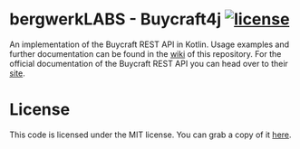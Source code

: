 # bergwerkLABS - Buycraft4j [![license](https://img.shields.io/github/license/mashape/apistatus.svg?style=flat-square)]()
An implementation of the Buycraft REST API in Kotlin. Usage examples and further documentation can be found in the [wiki](https://github.com/bergwerkLABS/Buycraft4j/wiki) of this repository. For the official documentation of the Buycraft REST API you can head over to their [site](https://documentation.buycraft.net/documentation/#introduction). 

# License
This code is licensed under the MIT license. You can grab a copy of it [here](https://opensource.org/licenses/MIT).
